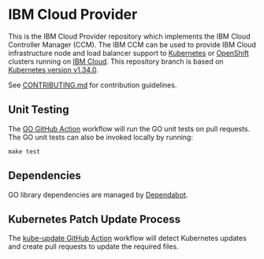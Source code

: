 <!-- markdownlint-disable MD013 -->
# IBM Cloud Provider

This is the IBM Cloud Provider repository which implements the
IBM Cloud Controller Manager (CCM). The IBM CCM can be used to provide IBM Cloud
infrastructure node and load balancer support to
[Kubernetes](https://kubernetes.io/docs/home/) or
[OpenShift](https://docs.openshift.com/) clusters running on
[IBM Cloud](https://cloud.ibm.com/docs). This repository branch is based on
[Kubernetes version v1.34.0](https://github.com/kubernetes/kubernetes/tree/v1.34.0).

See [CONTRIBUTING.md](./CONTRIBUTING.md) for contribution guidelines.

## Unit Testing

The [GO GitHub Action](.github/workflows/go.yml) workflow will run the GO unit tests on pull requests.
The GO unit tests can also be invoked locally by running:

`make test`

## Dependencies

GO library dependencies are managed by [Dependabot](.github/dependabot.yml).

## Kubernetes Patch Update Process

The [kube-update GitHub Action](.github/workflows/kube-update.yml) workflow will detect Kubernetes updates
and create pull requests to update the required files.
